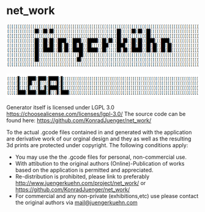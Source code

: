 # net_work
![alt text](https://github.com/KonradJuenger/net_work/blob/7a474461c49a5e83f21aa10754ebc77a602dffa2/readme_images/kjm4puPbQi.png)


![alt text](https://github.com/KonradJuenger/net_work/blob/6b57afa2c034f686bc9ddc9a64617113a6723342/readme_images/S8Yh2NwxXi.png)

Generator itself is licensed under LGPL 3.0 https://choosealicense.com/licenses/lgpl-3.0/
The source code can be found here: https://github.com/KonradJuenger/net_work/

To the actual .gcode files contained in and generated with the application are derivative 
work of our orginal design and they as well as the resulting 3d prints are protected under copyright. 
The following conditions apply:
- You may use the the .gcode files for personal, non-commercial use.
- With attibution to the original authors (Online)-Publication of works based on the application is permitted and appreciated.
- Re-distribution is prohibited, please link to preferably http://www.juengerkuehn.com/project/net_work/  or https://github.com/KonradJuenger/net_work/
- For commercial and any non-private (exhibitions,etc) use please contact the original authors via mail@juengerkuehn.com

